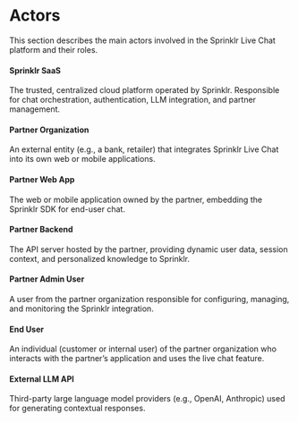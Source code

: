 # Actors

This section describes the main actors involved in the Sprinklr Live Chat platform and their roles.

#### Sprinklr SaaS

The trusted, centralized cloud platform operated by Sprinklr. Responsible for chat orchestration, authentication, LLM integration, and partner management.

#### Partner Organization

An external entity (e.g., a bank, retailer) that integrates Sprinklr Live Chat into its own web or mobile applications.

#### Partner Web App

The web or mobile application owned by the partner, embedding the Sprinklr SDK for end-user chat.

#### Partner Backend

The API server hosted by the partner, providing dynamic user data, session context, and personalized knowledge to Sprinklr.

#### Partner Admin User

A user from the partner organization responsible for configuring, managing, and monitoring the Sprinklr integration.

#### End User

An individual (customer or internal user) of the partner organization who interacts with the partner’s application and uses the live chat feature.

#### External LLM API

Third-party large language model providers (e.g., OpenAI, Anthropic) used for generating contextual responses.
